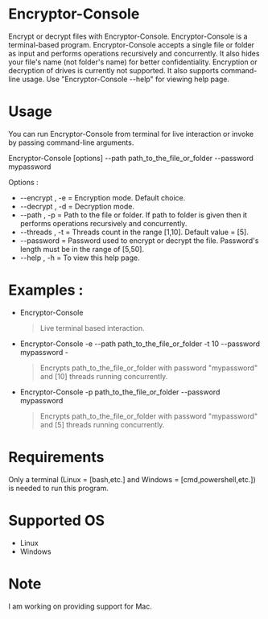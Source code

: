 # Encryptor-Console
Encrypt or decrypt files with Encryptor-Console. Encryptor-Console is a terminal-based program.
Encryptor-Console accepts a single file or folder as input and performs operations recursively and concurrently.
It also hides your file's name (not folder's name) for better confidentiality.
Encryption or decryption of drives is currently not supported.
It also supports command-line usage. Use "Encryptor-Console --help" for viewing help page.
# Usage
You can run Encryptor-Console from terminal for live interaction or invoke by passing command-line arguments.

Encryptor-Console [options] --path path_to_the_file_or_folder --password mypassword
                                               
Options :
* --encrypt , -e   = Encryption mode. Default choice.
* --decrypt , -d   = Decryption mode.
* --path , -p      = Path to the file or folder. If path to folder is given then it performs operations recursively and concurrently.
* --threads , -t   = Threads count in the range [1,10]. Default value = [5].
* --password       = Password used to encrypt or decrypt the file. Password's length must be in the range of [5,50].
* --help , -h      = To view this help page.
# Examples :
* Encryptor-Console
  > Live terminal based interaction.
* Encryptor-Console -e --path path_to_the_file_or_folder -t 10 --password mypassword      -
  > Encrypts path_to_the_file_or_folder with password "mypassword" and [10] threads running concurrently.
* Encryptor-Console -p path_to_the_file_or_folder --password mypassword
  > Encrypts path_to_the_file_or_folder with password "mypassword" and [5] threads running concurrently.
# Requirements
Only a terminal (Linux = [bash,etc.] and Windows = [cmd,powershell,etc.]) is needed to run this program.
# Supported OS
* Linux
* Windows
# Note
I am working on providing support for Mac.
